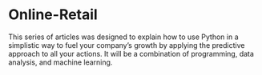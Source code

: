 # Online-Retail

This series of articles was designed to explain how to use Python in a simplistic way to fuel your company’s growth by applying the predictive approach to all your actions. It will be a combination of programming, data analysis, and machine learning.

